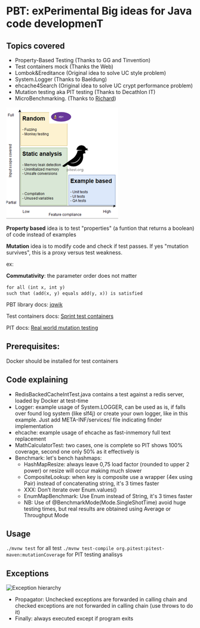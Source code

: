 # PBT: exPerimental Big ideas for Java code developmenT

## Topics covered
* Property-Based Testing (Thanks to GG and Tinvention)
* Test containers mock (Thanks the Web) 
* Lombok&Ereditance (Original idea to solve UC style problem) 
* System.Logger (Thanks to Baeldung)
* ehcache4Search (Original idea to solve UC crypt performance problem)
* Mutation testing aka PIT testing (Thanks to Decathlon IT)
* MicroBenchmarking. (Thanks to [Richard](https://richardstartin.github.io/posts/5-java-mundane-performance-tricks#use-enums-instead-of-constant-strings)) 

![Test types](img/tests.png?raw=true "Test types")

**Property based** idea is to test "properties" (a funtion that returns a boolean) of code instead of examples

**Mutation** idea is to modify code and check if test passes. If yes "mutation survives", this is a proxy versus test weakness. 


ex:

**Commutativity**: the parameter order does not matter
```
for all (int x, int y)
such that (add(x, y) equals add(y, x)) is satisfied
```
PBT library docs: [jqwik](https://jqwik.net/docs/current/user-guide.html#how-to-use)

Test containers docs: [Sprint test containers](https://www.testcontainers.org/)

PIT docs: [Real world mutation testing](https://pitest.org/)

## Prerequisites:
Docker should be installed for test containers

## Code explaining
* RedisBackedCacheIntTest.java contains a test against a redis server, loaded by Docker at test-time
* Logger: example usage of System.LOGGER, can be used as is, if falls over found log system (like slf4j) or create your own logger, like in this example. Just add META-INF/services/ file indicating finder implementation
* ehcache: example usage of ehcache as fast-inmemory full text replacement
* MathCalculatorTest: two cases, one is complete so PIT shows 100% coverage, second one only 50% as it effectively is
* Benchmark: let's bench hashmaps:
    * HashMapResize: always leave 0,75 load factor (rounded to upper 2 power) or resize will occur making much slower 
    * CompositeLookup: when key is composite use a wrapper (4ex using Pair) instead of concatenating string, it's 3 times faster
    * XXX: Don’t iterate over Enum.values()
    * EnumMapBenchmark: Use Enum instead of String, it's 3 times faster
    * NB: Use of @BenchmarkMode(Mode.SingleShotTime) avoid huge testing times, but real results are obtained using Average or Throughput Mode 


  
## Usage
```./mvnw test``` for all test
```./mvnw test-compile org.pitest:pitest-maven:mutationCoverage``` for PIT testing analisys 

## Exceptions
![Exception hierarchy ](img/exceptions.png?raw=true "Test types")

* Propagator: Unchecked exceptions are forwarded in calling chain and checked exceptions are not forwarded in calling chain (use throws to do it)
* Finally: always executed except if program exits
